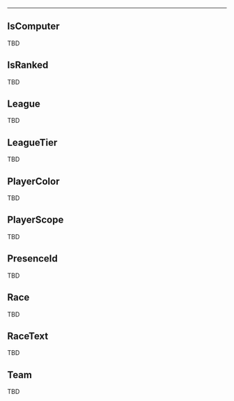 ___

## IsComputer

TBD

## IsRanked

TBD

## League

TBD

## LeagueTier

TBD

## PlayerColor

TBD

## PlayerScope

TBD

## PresenceId

TBD

## Race

TBD

## RaceText

TBD

## Team

TBD